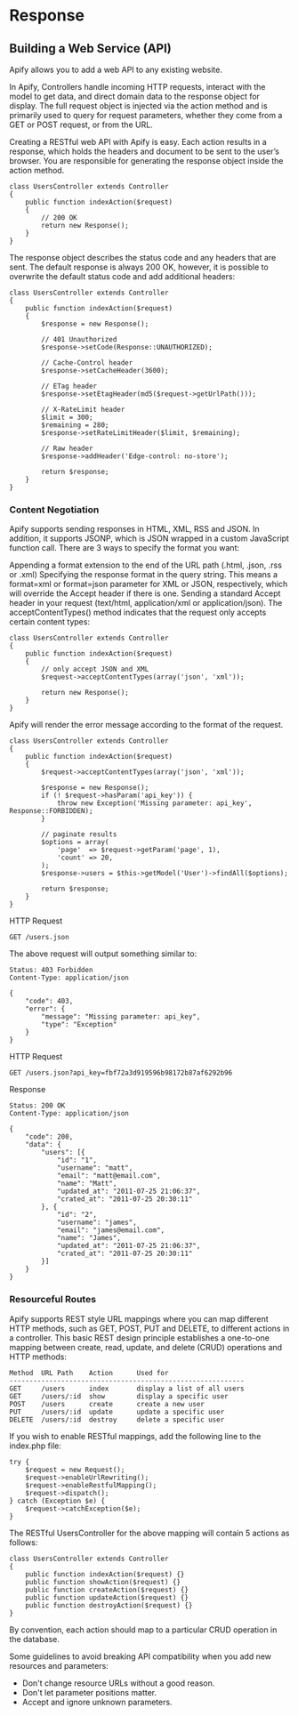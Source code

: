 # Response

## Building a Web Service (API)

Apify allows you to add a web API to any existing website.

In Apify, Controllers handle incoming HTTP requests, interact with the model to get data, and direct domain data to the response object for display. The full request object is injected via the action method and is primarily used to query for request parameters, whether they come from a GET or POST request, or from the URL.

Creating a RESTful web API with Apify is easy. Each action results in a response, which holds the headers and document to be sent to the user’s browser. You are responsible for generating the response object inside the action method.

    class UsersController extends Controller
    {
        public function indexAction($request)
        {
            // 200 OK
            return new Response();
        }
    }

The response object describes the status code and any headers that are sent. The default response is always 200 OK, however, it is possible to overwrite the default status code and add additional headers:

    class UsersController extends Controller
    {
        public function indexAction($request)
        {
            $response = new Response();

            // 401 Unauthorized
            $response->setCode(Response::UNAUTHORIZED);

            // Cache-Control header
            $response->setCacheHeader(3600);

            // ETag header
            $response->setEtagHeader(md5($request->getUrlPath()));

            // X-RateLimit header
            $limit = 300;
            $remaining = 280;
            $response->setRateLimitHeader($limit, $remaining);

            // Raw header
            $response->addHeader('Edge-control: no-store');

            return $response;
        }
    }

### Content Negotiation

Apify supports sending responses in HTML, XML, RSS and JSON. In addition, it supports JSONP, which is JSON wrapped in a custom JavaScript function call. There are 3 ways to specify the format you want:

Appending a format extension to the end of the URL path (.html, .json, .rss or .xml)
Specifying the response format in the query string. This means a format=xml or format=json parameter for XML or JSON, respectively, which will override the Accept header if there is one.
Sending a standard Accept header in your request (text/html, application/xml or application/json).
The acceptContentTypes() method indicates that the request only accepts certain content types:

    class UsersController extends Controller
    {
        public function indexAction($request)
        {
        	// only accept JSON and XML
            $request->acceptContentTypes(array('json', 'xml'));

            return new Response();
        }
    }

Apify will render the error message according to the format of the request.

    class UsersController extends Controller
    {
        public function indexAction($request)
        {
            $request->acceptContentTypes(array('json', 'xml'));

        	$response = new Response();
            if (! $request->hasParam('api_key')) {
                throw new Exception('Missing parameter: api_key', Response::FORBIDDEN);
            }
            
            // paginate results
            $options = array(
            	'page'  => $request->getParam('page', 1),
            	'count' => 20,
            );
            $response->users = $this->getModel('User')->findAll($options);

            return $response;
        }
    }

HTTP Request

    GET /users.json

The above request will output something similar to:

    Status: 403 Forbidden
    Content-Type: application/json

    {
        "code": 403,
        "error": {
            "message": "Missing parameter: api_key",
            "type": "Exception"
        }
    }

HTTP Request

    GET /users.json?api_key=fbf72a3d919596b98172b87af6292b96

Response

    Status: 200 OK
    Content-Type: application/json

    {
        "code": 200,
        "data": {
            "users": [{
                "id": "1",
                "username": "matt",
                "email": "matt@email.com",
                "name": "Matt",
                "updated_at": "2011-07-25 21:06:37",
                "crated_at": "2011-07-25 20:30:11"
            }, {
                "id": "2",
                "username": "james",
                "email": "james@email.com",
                "name": "James",
                "updated_at": "2011-07-25 21:06:37",
                "crated_at": "2011-07-25 20:30:11"
            }]
        }
    }

### Resourceful Routes

Apify supports REST style URL mappings where you can map different HTTP methods, such as GET, POST, PUT and 
DELETE, to different actions in a controller. This basic REST design principle establishes a one-to-one mapping between create, read, update, and delete (CRUD) operations and HTTP methods:

    Method 	URL Path 	Action 		Used for
    -----------------------------------------------------------
    GET 	/users 		index 		display a list of all users
    GET 	/users/:id 	show 		display a specific user
    POST 	/users 		create 		create a new user
    PUT 	/users/:id 	update 		update a specific user
    DELETE 	/users/:id 	destroy 	delete a specific user

If you wish to enable RESTful mappings, add the following line to the index.php file:

    try {
        $request = new Request();
        $request->enableUrlRewriting();
        $request->enableRestfulMapping();
        $request->dispatch();
    } catch (Exception $e) {
        $request->catchException($e);
    }

The RESTful UsersController for the above mapping will contain 5 actions as follows:

    class UsersController extends Controller
    {
        public function indexAction($request) {}
        public function showAction($request) {}
        public function createAction($request) {}
        public function updateAction($request) {}
        public function destroyAction($request) {}
    }

By convention, each action should map to a particular CRUD operation in the database.

Some guidelines to avoid breaking API compatibility when you add new resources and parameters:

* Don't change resource URLs without a good reason.
* Don't let parameter positions matter.
* Accept and ignore unknown parameters.
